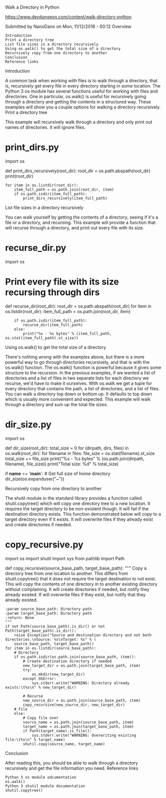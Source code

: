 Walk a Directory in Python

https://www.devdungeon.com/content/walk-directory-python

Submitted by NanoDano on Mon, 11/12/2018 - 00:12
Overview

    Introduction
    Print a directory tree
    List file sizes in a directory recursively
    Using os.walk() to get the total size of a directory
    Recursively copy from one directory to another
    Conclusion
    Reference links

Introduction

A common task when working with files is to walk through a directory, that is, recursively get every file in every directory starting in some location. The Python 3 os module has several functions useful for working with files and directories. One in particular, os.walk() is useful for recursively going through a directory and getting the contents in a structured way. These examples will show you a couple options for walking a directory recursively.
Print a directory tree

This example will recursively walk through a directory and only print out names of directories. It will ignore files.

# print_dirs.py
import os

def print_dirs_recursively(root_dir):
    root_dir = os.path.abspath(root_dir)
    print(root_dir)

    for item in os.listdir(root_dir):
        item_full_path = os.path.join(root_dir, item)
        if os.path.isdir(item_full_path):
            print_dirs_recursively(item_full_path)

List file sizes in a directory recursively

You can walk yourself by getting the contents of a directory, seeing if it's a file or a directory, and recursing. This example will provide a function that will recurse through a directory, and print out every file with its size.

# recurse_dir.py
import os

# Print every file with its size recursing through dirs
def recurse_dir(root_dir):
    root_dir = os.path.abspath(root_dir)
    for item in os.listdir(root_dir):
        item_full_path = os.path.join(root_dir, item)

        if os.path.isdir(item_full_path):
            recurse_dir(item_full_path)
        else:
            print("%s - %s bytes" % (item_full_path, os.stat(item_full_path).st_size))

Using os.walk() to get the total size of a directory

There's nothing wrong with the examples above, but there is a more powerful way to go through directories recursively, and that is with the os.walk() function. The os.walk() function is powerful because it gives some structure to the recursion. In the previous examples, if we wanted a list of directories and a list of files in two separate lists for each directory we recurse, we'd have to make it ourselves. With os.walk we get a tuple for every directory that contains the path, a list of directories, and a list of files. You can walk a directory top down or bottom up. It defaults to top down which is usually more convenient and expected. This example will walk through a directory and sum up the total file sizes.

# dir_size.py
import os

def dir_size(root_dir):
    total_size = 0
    for (dirpath, dirs, files) in os.walk(root_dir):
        for filename in files:
            file_size = os.stat(filename).st_size
            total_size += file_size
            print("%s - %s bytes" % (os.path.join(dirpath, filename), file_size))
    print("Total size: %d" % total_size)

if __name__ == '__main__':
    # Get full size of home directory
    dir_size(os.expanduser("~"))

Recursively copy from one directory to another

The shutil module in the standard library provides a function called shutil.copytree() which will copy one directory tree to a new location. It requires the target directory to be non-existent though. It will fail if the destination directory exists. This function demonstrated below will copy to a target directory even if it exists. It will overwrite files if they already exist and create directories if needed.

# copy_recursive.py
import os
import shutil
import sys
from pathlib import Path


def copy_recursive(source_base_path, target_base_path):
    """
    Copy a directory tree from one location to another. This differs from shutil.copytree() that it does not
    require the target destination to not exist. This will copy the contents of one directory in to another
    existing directory without complaining.
    It will create directories if needed, but notify they already existed.
    If will overwrite files if they exist, but notify that they already existed.

    :param source_base_path: Directory path
    :param target_base_path: Directory path
    :return: None
    """
    if not Path(source_base_path).is_dir() or not Path(target_base_path).is_dir():
        raise Exception("Source and destination directory and not both directories.\nSource: %s\nTarget: %s" % (
        source_base_path, target_base_path))
    for item in os.listdir(source_base_path):
        # Directory
        if os.path.isdir(os.path.join(source_base_path, item)):
            # Create destination directory if needed
            new_target_dir = os.path.join(target_base_path, item)
            try:
                os.mkdir(new_target_dir)
            except OSError:
                sys.stderr.write("WARNING: Directory already exists:\t%s\n" % new_target_dir)

            # Recurse
            new_source_dir = os.path.join(source_base_path, item)
            copy_recursive(new_source_dir, new_target_dir)
        # File
        else:
            # Copy file over
            source_name = os.path.join(source_base_path, item)
            target_name = os.path.join(target_base_path, item)
            if Path(target_name).is_file():
                sys.stderr.write("WARNING: Overwriting existing file:\t%s\n" % target_name)
            shutil.copy(source_name, target_name)

Conclusion

After reading this, you should be able to walk through a directory recursively and get the file information you need.
Reference links

    Python 3 os module odcumentation
    os.walk()
    Python 3 shutil module documentation
    shutil.copytree()

